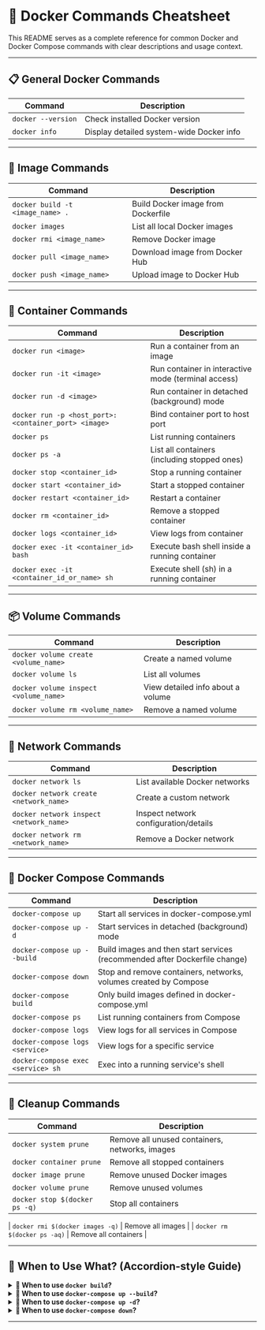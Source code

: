 
# 🐳 Docker Commands Cheatsheet

This README serves as a complete reference for common Docker and Docker Compose commands with clear descriptions and usage context.

---

## 📋 General Docker Commands

| Command                                 | Description                                       |
|-----------------------------------------|---------------------------------------------------|
| `docker --version`                      | Check installed Docker version                   |
| `docker info`                           | Display detailed system-wide Docker info         |

---

## 🔧 Image Commands

| Command                                      | Description                                               |
|----------------------------------------------|-----------------------------------------------------------|
| `docker build -t <image_name> .`             | Build Docker image from Dockerfile                        |
| `docker images`                              | List all local Docker images                              |
| `docker rmi <image_name>`                    | Remove Docker image                                       |
| `docker pull <image_name>`                   | Download image from Docker Hub                            |
| `docker push <image_name>`                   | Upload image to Docker Hub                                |

---

## 🧱 Container Commands

| Command                                                       | Description                                                           |
|----------------------------------------------------------------|-----------------------------------------------------------------------|
| `docker run <image>`                                           | Run a container from an image                                        |
| `docker run -it <image>`                                       | Run container in interactive mode (terminal access)                  |
| `docker run -d <image>`                                        | Run container in detached (background) mode                          |
| `docker run -p <host_port>:<container_port> <image>`           | Bind container port to host port                                     |
| `docker ps`                                                    | List running containers                                              |
| `docker ps -a`                                                 | List all containers (including stopped ones)                         |
| `docker stop <container_id>`                                   | Stop a running container                                             |
| `docker start <container_id>`                                  | Start a stopped container                                            |
| `docker restart <container_id>`                                | Restart a container                                                  |
| `docker rm <container_id>`                                     | Remove a stopped container                                           |
| `docker logs <container_id>`                                   | View logs from container                                             |
| `docker exec -it <container_id> bash`                          | Execute bash shell inside a running container                        |
| `docker exec -it <container_id_or_name> sh`                    | Execute shell (sh) in a running container                            |

---

## 📦 Volume Commands

| Command                                 | Description                             |
|-----------------------------------------|-----------------------------------------|
| `docker volume create <volume_name>`    | Create a named volume                   |
| `docker volume ls`                      | List all volumes                        |
| `docker volume inspect <volume_name>`   | View detailed info about a volume       |
| `docker volume rm <volume_name>`        | Remove a named volume                   |

---

## 📁 Network Commands

| Command                                 | Description                             |
|-----------------------------------------|-----------------------------------------|
| `docker network ls`                     | List available Docker networks          |
| `docker network create <network_name>`  | Create a custom network                 |
| `docker network inspect <network_name>` | Inspect network configuration/details   |
| `docker network rm <network_name>`      | Remove a Docker network                 |

---

## 🧰 Docker Compose Commands

| Command                                         | Description                                                               |
|-------------------------------------------------|---------------------------------------------------------------------------|
| `docker-compose up`                             | Start all services in docker-compose.yml                                  |
| `docker-compose up -d`                          | Start services in detached (background) mode                              |
| `docker-compose up --build`                     | Build images and then start services (recommended after Dockerfile change)|
| `docker-compose down`                           | Stop and remove containers, networks, volumes created by Compose          |
| `docker-compose build`                          | Only build images defined in docker-compose.yml                           |
| `docker-compose ps`                             | List running containers from Compose                                      |
| `docker-compose logs`                           | View logs for all services in Compose                                     |
| `docker-compose logs <service>`                 | View logs for a specific service                                          |
| `docker-compose exec <service> sh`              | Exec into a running service's shell                                       |

---

## 🧹 Cleanup Commands

| Command                          | Description                                      |
|----------------------------------|--------------------------------------------------|
| `docker system prune`            | Remove all unused containers, networks, images   |
| `docker container prune`         | Remove all stopped containers                    |
| `docker image prune`             | Remove unused Docker images                      |
| `docker volume prune`            | Remove unused volumes                            |
| `docker stop $(docker ps -q)`            | Stop all containers                          |

| `docker rmi $(docker images -q)`            | Remove all images                           |
| `docker rm $(docker ps -aq)`            | Remove all containers                           |

---

## 🧠 When to Use What? (Accordion-style Guide)

<details>
  <summary><strong>📌 When to use <code>docker build</code>?</strong></summary>

Use `docker build` when:
- You are working with a **single service** app.
- You are **not** using `docker-compose`.
- You want to **manually** build a Docker image from a Dockerfile.

**Example:**
```bash
docker build -t my-app-image .
docker run -p 3000:3000 my-app-image
```

</details>

<details>
  <summary><strong>📌 When to use <code>docker-compose up --build</code>?</strong></summary>

Use `docker-compose up --build` when:
- You are managing **multiple services** (e.g., Node.js, MongoDB, Redis, etc.).
- You have a `docker-compose.yml` file and a `Dockerfile`.
- You made changes to your Dockerfile or environment variables and need to rebuild.

**Recommended Command:**
```bash
docker-compose up --build
```

</details>

<details>
  <summary><strong>📌 When to use <code>docker-compose up -d</code>?</strong></summary>

Use this to:
- Run all services defined in `docker-compose.yml` in the background (detached mode).
- You already have images built or don't need to rebuild.

**Example:**
```bash
docker-compose up -d
```

</details>

<details>
  <summary><strong>📌 When to use <code>docker-compose down</code>?</strong></summary>

Use this when:
- You want to stop and clean up all services, networks, and volumes created by Docker Compose.

**Example:**
```bash
docker-compose down
```

</details>

---

